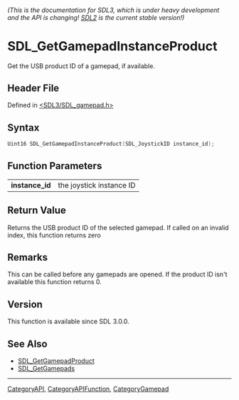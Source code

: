###### (This is the documentation for SDL3, which is under heavy development and the API is changing! [SDL2](https://wiki.libsdl.org/SDL2/) is the current stable version!)
# SDL_GetGamepadInstanceProduct

Get the USB product ID of a gamepad, if available.

## Header File

Defined in [<SDL3/SDL_gamepad.h>](https://github.com/libsdl-org/SDL/blob/main/include/SDL3/SDL_gamepad.h)

## Syntax

```c
Uint16 SDL_GetGamepadInstanceProduct(SDL_JoystickID instance_id);

```

## Function Parameters

|                     |                          |
| ------------------- | ------------------------ |
| **instance_id**     | the joystick instance ID |

## Return Value

Returns the USB product ID of the selected gamepad. If called on an invalid
index, this function returns zero

## Remarks

This can be called before any gamepads are opened. If the product ID isn't
available this function returns 0.

## Version

This function is available since SDL 3.0.0.

## See Also

- [SDL_GetGamepadProduct](SDL_GetGamepadProduct)
- [SDL_GetGamepads](SDL_GetGamepads)

----
[CategoryAPI](CategoryAPI), [CategoryAPIFunction](CategoryAPIFunction), [CategoryGamepad](CategoryGamepad)

